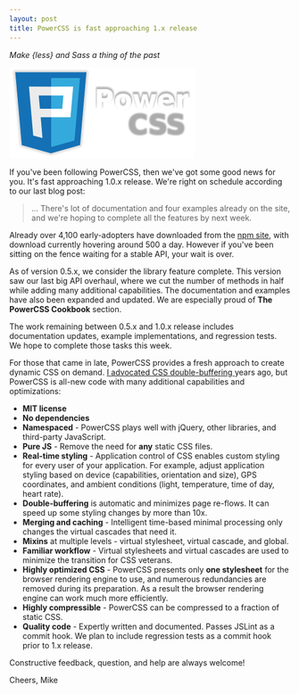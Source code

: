 ```yaml
---
layout: post
title: PowerCSS is fast approaching 1.x release
---
```

*Make {less} and Sass a thing of the past*

![PowerCSS is fast approaching 1.x release](/images/2016-02-22-pcss.png)

If you've been following PowerCSS, then we've got some good news for you.
It's fast approaching 1.0.x release. We're right on schedule according to
our last blog post:

> ... There's lot of documentation and four examples already on the site, 
> and we're hoping to complete all the features by next week. 

Already over 4,100 early-adopters have downloaded from the
[npm site](https://www.npmjs.com/package/powercss), with download currently
hovering around 500 a day. However if you've been sitting on the fence waiting
for a stable API, your wait is over.

As of version 0.5.x, we consider the library feature complete.
This version saw our last big API overhaul, where we cut the number of methods
in half while adding many additional capabilities. The documentation and examples
have also been expanded and updated. We are especially proud of
**The PowerCSS Cookbook** section.

The work remaining between 0.5.x and 1.0.x release includes documentation 
updates, example implementations, and regression tests. We hope to complete
those tasks this week.

For those that came in late, PowerCSS provides a fresh approach to create
dynamic CSS on demand. [I advocated CSS double-buffering 
](https://www.youtube.com/watch?v=rnkMjzhxw4s) years ago, but PowerCSS is
all-new code with many additional capabilities and optimizations:

- **MIT license**
- **No dependencies**
- **Namespaced** - PowerCSS plays well with jQuery, other libraries,
  and third-party JavaScript.
- **Pure JS** - Remove the need for **any** static CSS files.
- **Real-time styling** - Application control of CSS enables custom 
  styling for every user of your application. For example, adjust
  application styling based on device (capabilities, orientation and size),
  GPS coordinates, and ambient conditions (light, temperature, time of day,
  heart rate).
- **Double-buffering** is automatic and minimizes page re-flows. It can speed up
  some styling changes by more than 10x.
- **Merging and caching** - Intelligent time-based minimal processing
  only changes the virtual cascades that need it.
- **Mixins** at multiple levels - virtual stylesheet, virtual cascade, and global.
- **Familiar workflow** - Virtual stylesheets and virtual cascades are used
  to minimize the transition for CSS veterans.
- **Highly optimized CSS** - PowerCSS presents only **one stylesheet**
  for the browser rendering engine to use, and numerous redundancies are removed
  during its preparation. As a result the browser rendering engine can work much
  more efficiently.
- **Highly compressible** - PowerCSS can be compressed to a fraction of static CSS.
- **Quality code** - Expertly written and documented. Passes JSLint as a
  commit hook. We plan to include regression tests as a commit hook 
  prior to 1.x release.

Constructive feedback, question, and help are always welcome!

Cheers, Mike
